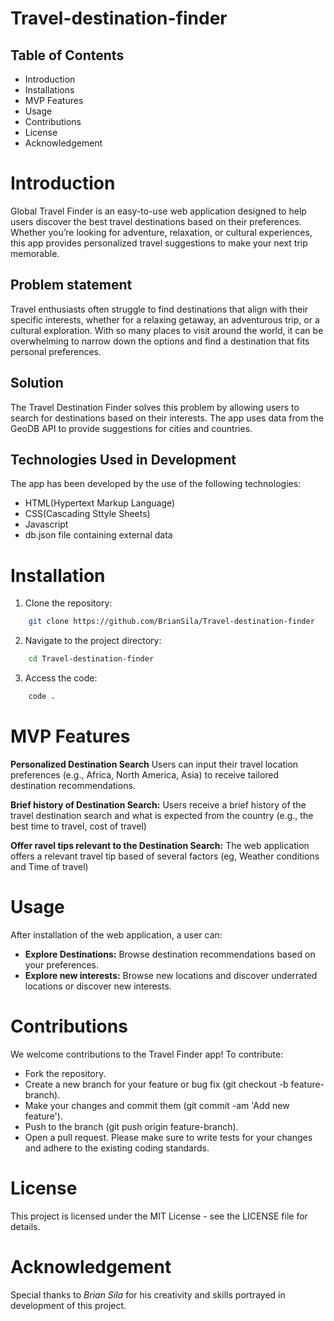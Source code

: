 # Travel-destination-finder

## Table of Contents

* Introduction
* Installations
* MVP Features
* Usage 
* Contributions
* License
* Acknowledgement

# Introduction

Global Travel Finder is an easy-to-use web application designed to help users discover the best travel destinations based on their preferences. Whether you’re looking for adventure, relaxation, or cultural experiences, this app provides personalized travel suggestions to make your next trip memorable.

## Problem statement

Travel enthusiasts often struggle to find destinations that align with their specific interests, whether for a relaxing getaway, an adventurous trip, or a cultural exploration. With so many places to visit around the world, it can be
overwhelming to narrow down the options and find a destination that fits personal preferences.

## Solution

The Travel Destination Finder solves this problem by allowing users to search
for destinations based on their interests. The app uses data from the GeoDB API
to provide suggestions for cities and countries.

## Technologies Used in Development

The app has been developed by the use of the following technologies:
* HTML(Hypertext Markup Language)
* CSS(Cascading Sttyle Sheets)
* Javascript
* db.json file containing external data 

# Installation

1. Clone the repository:
```bash 
    git clone https://github.com/BrianSila/Travel-destination-finder
```

2. Navigate to the project directory:
```bash
    cd Travel-destination-finder
```

3. Access the code:
```bash
    code .
```
# MVP Features

**Personalized Destination Search** Users can input their travel location
preferences (e.g., Africa, North America, Asia) to receive tailored destination
recommendations.

**Brief history of Destination Search:** Users receive a brief history of the travel destination search and what is expected from the country (e.g., the best time to travel, cost of travel)

**Offer ravel tips relevant to the Destination Search:** The web application offers a relevant travel tip based of several factors (eg, Weather conditions and Time of travel)

# Usage

After installation of the web application, a user can:
 * **Explore Destinations:** Browse destination recommendations based on your preferences.
 * **Explore new interests:** Browse new locations and discover underrated locations or discover new interests.


# Contributions

We welcome contributions to the Travel Finder app! To contribute:
 * Fork the repository.
 * Create a new branch for your feature or bug fix (git checkout -b    feature-branch).
 * Make your changes and commit them (git commit -am 'Add new feature').
 * Push to the branch (git push origin feature-branch).
 * Open a pull request.
Please make sure to write tests for your changes and adhere to the existing coding standards.

# License

This project is licensed under the MIT License - see the LICENSE file for details.

# Acknowledgement

Special thanks to *Brian Sila* for his creativity and skills portrayed in development of this project.

